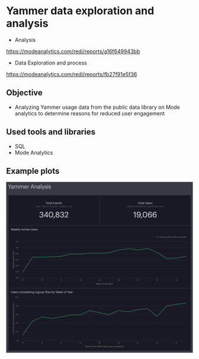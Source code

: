 # Yammer data exploration and analysis

* Analysis

https://modeanalytics.com/redi/reports/a16f649943bb

* Data Exploration and process

https://modeanalytics.com/redi/reports/fb27f91e5f36


## Objective

* Analyzing Yammer usage data from the public data library on Mode analytics to determine reasons for reduced user engagement

## Used tools and libraries

* SQL 
* Mode Analytics

## Example plots


![](https://github.com/Zzzhenya/Yammer/blob/f9a1326a7794c7e55274549851985d53baa92f1a/Yammer_analysis_main_dashboard.png)

